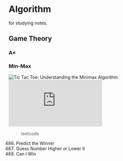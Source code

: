 # Algorithm
for studying notes.

## Game Theory

### A*  


### Min-Max     

![Tic Tac Toe: Understanding the Minimax Algorithm](https://www.neverstopbuilding.com/blog/minimax)  
![Minimax search and Alpha-Beta Pruning](https://www.cs.cornell.edu/courses/cs312/2002sp/lectures/rec21.htm)  

> leetcode  
486. Predict the Winner  
375. Guess Number Higher or Lower II  
464. Can I Win  
